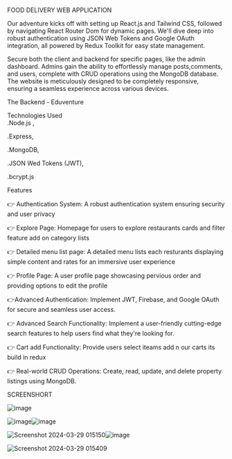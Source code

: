 FOOD DELIVERY WEB APPLICATION

Our adventure kicks off with setting up React.js and Tailwind CSS, followed by navigating React Router Dom for dynamic pages.
We'll dive deep into robust authentication using JSON Web Tokens and Google OAuth integration, all powered by Redux Toolkit for easy state management.


Secure both the client and backend for specific pages, like the admin dashboard. Admins gain the ability to effortlessly manage posts,comments, and users, complete with CRUD operations using the MongoDB database.
The website is meticulously designed to be completely responsive, ensuring a seamless experience across various devices. 


The Backend - Eduventure 

Technologies Used    
.Node.js ,

.Express,

.MongoDB,

.JSON Wed Tokens (JWT),

.bcrypt.js


Features

 👉 Authentication System: A robust authentication system ensuring security and user privacy

👉 Explore Page: Homepage for users to explore restaurants cards and filter feature add on category lists

👉 Detailed menu list page: A detailed menu lists each resturants displaying simple content and rates for an immersive user experience

👉 Profile Page: A user profile page showcasing pervious order and providing options to edit the profile

👉Advanced Authentication: Implement JWT, Firebase, and Google OAuth for secure and seamless user access.

👉 Advanced Search Functionality: Implement a user-friendly cutting-edge search features to help users find what they're looking for.

👉 Cart add  Functionality: Provide users  select iteams add n our  carts its build in  redux 

👉 Real-world CRUD Operations: Create, read, update, and delete property listings using MongoDB. 





SCREENSHORT

![image](https://github.com/karthikamannathu/food.delivery/assets/133741486/6149096b-a071-4b97-8ec9-68eb0e7f6a6d)

![image](https://github.com/karthikamannathu/food.delivery/assets/133741486/24243906-8623-4abd-a337-8c7e11161bae)![image](https://github.com/karthikamannathu/food.delivery/assets/133741486/05822f24-ca9b-4720-8b5c-10e0329d224b)

![Screenshot 2024-03-29 015150](https://github.com/karthikamannathu/food.delivery/assets/133741486/2e56a914-4825-412f-81f0-d931b7210f24)![image](https://github.com/karthikamannathu/food.delivery/assets/133741486/dfde5424-3dfe-4d65-9dfc-32a666aa509d)

![Screenshot 2024-03-29 015409](https://github.com/karthikamannathu/food.delivery/assets/133741486/78a83e5a-8b66-4be5-ab00-a5e91d91c8af)


